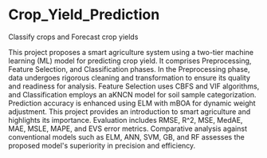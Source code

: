 # Crop_Yield_Prediction
Classify crops and Forecast crop yields

This project proposes a smart agriculture system using a two-tier machine 
learning (ML) model for predicting crop yield. It comprises Preprocessing, Feature Selection, 
and Classification phases. In the Preprocessing phase, data undergoes rigorous cleaning and 
transformation to ensure its quality and readiness for analysis. Feature Selection uses CBFS 
and VIF algorithms, and Classification employs an aKNCN model for soil sample 
categorization. Prediction accuracy is enhanced using ELM with mBOA for dynamic weight 
adjustment. 
 This project provides an introduction to smart agriculture and highlights its importance.
Evaluation includes RMSE, R^2, MSE, MedAE, MAE, MSLE, MAPE, and EVS error metrics. 
Comparative analysis against conventional models such as ELM, ANN, SVM, GB, and RF 
assesses the proposed model's superiority in precision and efficiency.
